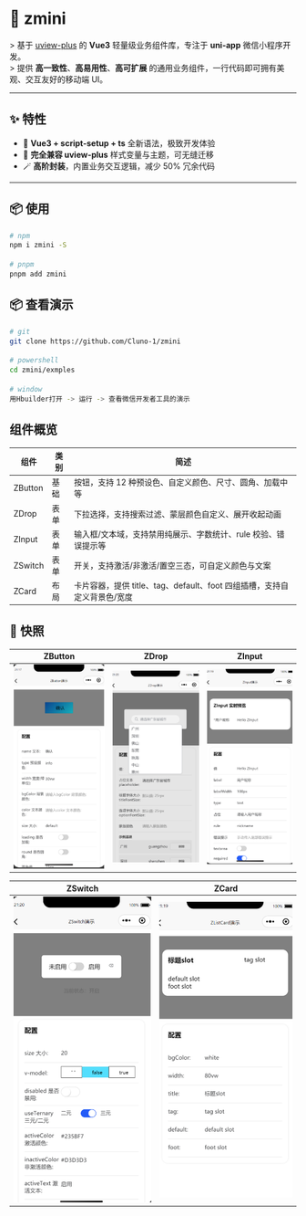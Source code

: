 # 🎨 zmini

&gt; 基于 [uview-plus](https://www.uviewui.com/) 的 **Vue3** 轻量级业务组件库，专注于 **uni-app** 微信小程序开发。  
&gt; 提供 **高一致性**、**高易用性**、**高可扩展** 的通用业务组件，一行代码即可拥有美观、交互友好的移动端 UI。

---

## ✨ 特性

- 🚀 **Vue3 + script-setup + ts** 全新语法，极致开发体验  
- 🎯 **完全兼容 uview-plus** 样式变量与主题，可无缝迁移  
- 🪄 **高阶封装**，内置业务交互逻辑，减少 50% 冗余代码  

---

## 📦 使用

```bash
# npm
npm i zmini -S

# pnpm
pnpm add zmini
```

## 📦 查看演示

```bash
# git
git clone https://github.com/Cluno-1/zmini

# powershell
cd zmini/exmples

# window
用Hbuilder打开 -> 运行 -> 查看微信开发者工具的演示

```

## 组件概览

| 组件   | 类别     | 简述                                                                 |
| ------ | -------- | -------------------------------------------------------------------- |
| ZButton | 基础   | 按钮，支持 12 种预设色、自定义颜色、尺寸、圆角、加载中等               |
| ZDrop   | 表单   | 下拉选择，支持搜索过滤、蒙层颜色自定义、展开收起动画                   |
| ZInput  | 表单   | 输入框/文本域，支持禁用纯展示、字数统计、rule 校验、错误提示等          |
| ZSwitch | 表单   | 开关，支持激活/非激活/置空三态，可自定义颜色与文案                     |
| ZCard   | 布局   | 卡片容器，提供 title、tag、default、foot 四组插槽，支持自定义背景色/宽度 |

## 📸 快照

| ZButton | ZDrop | ZInput |
| :-----: | :---: | :----: |
| ![button.png](./assets/button.png) | ![drop.png](./assets/drop.png) | ![input.png](./assets/input.png) |

| ZSwitch | ZCard |
| :-----: | :---: |
| ![switch.png](./assets/switch.png) | ![listCard.png](./assets/listCard.png) |
